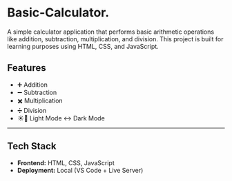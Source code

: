 # Basic-Calculator.
A simple calculator application that performs basic arithmetic operations like addition, subtraction, multiplication, and division.
This project is built for learning purposes using HTML, CSS, and JavaScript.
##  Features
- ➕ Addition  
- ➖ Subtraction  
- ✖️ Multiplication  
- ➗ Division  
- ☀️🌙 Light Mode ↔ Dark Mode  
    

---

##  Tech Stack
- **Frontend:** HTML, CSS, JavaScript  
- **Deployment:** Local (VS Code + Live Server)
